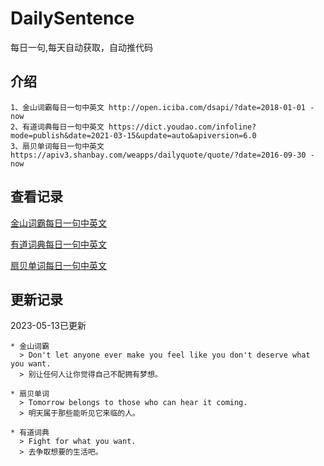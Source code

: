 # DailySentence

每日一句,每天自动获取，自动推代码

## 介绍

```
1、金山词霸每日一句中英文 http://open.iciba.com/dsapi/?date=2018-01-01 - now
2、有道词典每日一句中英文 https://dict.youdao.com/infoline?mode=publish&date=2021-03-15&update=auto&apiversion=6.0
3、扇贝单词每日一句中英文 https://apiv3.shanbay.com/weapps/dailyquote/quote/?date=2016-09-30 - now
```

## 查看记录

[金山词霸每日一句中英文](./data/iciba/)

[有道词典每日一句中英文](./data/youdao/)

[扇贝单词每日一句中英文](./data/shanbay/)

## 更新记录
2023-05-13已更新 
```
* 金山词霸
  > Don't let anyone ever make you feel like you don't deserve what you want.
  > 别让任何人让你觉得自己不配拥有梦想。

* 扇贝单词
  > Tomorrow belongs to those who can hear it coming.
  > 明天属于那些能听见它来临的人。

* 有道词典
  > Fight for what you want.
  > 去争取想要的生活吧。

```
